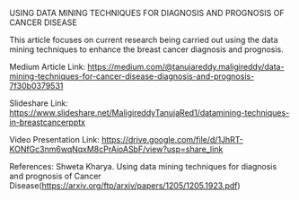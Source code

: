 USING DATA MINING TECHNIQUES FOR DIAGNOSIS AND PROGNOSIS OF CANCER DISEASE

This article focuses on current research being carried out using the data mining techniques to enhance the breast cancer diagnosis and prognosis.

Medium Article Link: https://medium.com/@tanujareddy.maligireddy/data-mining-techniques-for-cancer-disease-diagnosis-and-prognosis-7f30b0379531

Slideshare Link: https://www.slideshare.net/MaligireddyTanujaRed1/datamining-techniques-in-breastcancerpptx

Video Presentation Link: https://drive.google.com/file/d/1JhRT-KONfGc3nm6wqNqxM8cPrAioASbF/view?usp=share_link


References:
Shweta Kharya. Using data mining techniques for diagnosis and prognosis of Cancer Disease(https://arxiv.org/ftp/arxiv/papers/1205/1205.1923.pdf)